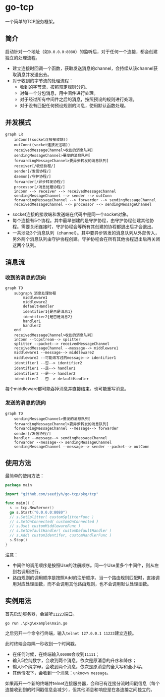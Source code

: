 # go-tcp

一个简单的TCP服务框架。

## 简介

启动针对一个地址（如`0.0.0.0:8080`）的监听后，对于任何一个连接，都会创建独立的处理流程。

- 建立连接时回调一个函数，获取发送消息的channel，会持续从该channel获取消息并发送出去。
- 对于收到的字节流的处理流程：
    - 收到的字节流，按照预定规则分包。
    - 对每一个分包消息，用中间件进行处理。
    - 对于经过所有中间件之后的消息，按照预设的规则进行处理。
    - 对于没有匹配任何预设规则的消息，使用默认函数处理。

## 并发模式

```mermaid
graph LR
    inConn((socket连接接收端))
    outConn((socket连接发送端))
    receivedMessageChannel>收到的消息队列]
    sendingMessageChannel>要发的消息队列]
    forwardingMessageChannel>要异步转发的消息队列]
    receiver[/收信协程/]
    sender[/发信协程/]
    daemon[/守护协程/]
    forwarder[/异步转发协程/]
    processor[/消息处理协程/]
    inConn --> receiver --> receivedMessageChannel
    sendingMessageChannel --> sender --> outConn
    forwardingMessageChannel --> forwarder --> sendingMessageChannel
    receivedMessageChannel --> processor --> sendingMessageChannel
```

- socket连接的接收端和发送端在代码中是同一个socket对象。
- 每个连接有5个协程。其中最早创建的是守护协程，由守护协程创建其他协程。需要关闭连接时，守护协程会等所有其创建的协程都退出后才会退出。
- 一共涉及3个消息队列（channel）。其中要异步转发的消息队列从外部传入，另外两个消息队列由守护协程创建。守护协程会在所有其他协程退出后再关闭这两个队列。

## 消息流

### 收到的消息的流向

```mermaid
graph TD
    subgraph 消息处理协程
        middleware1
        middleware2
        defaultHandler
        identifier1{是否是消息1}
        identifier2{是否是消息2}
        handler1
        handler2
    end
    receivedMessageChannel>收到的消息队列]
    inConn --tcpstream--> splitter
    splitter --packet--> receivedMessageChannel
    receivedMessageChannel --message--> middleware1
    middleware1 --message--> middleware2
    middleware2 --可能改写过的message--> identifier1
    identifier1 --否--> identifier2
    identifier1 --是--> handler1
    identifier2 --是--> handler2
    identifier2 --否--> defaultHandler
```

每个middleware都可能吞掉消息并直接结束。也可能重写消息。

### 发送的消息的流向

```mermaid
graph TD
    sendingMessageChannel>要发的消息队列]
    forwardingMessageChannel>要异步转发的消息队列]
    forwardingMessageChannel --message--> forwarder
    sender[/发信协程/]
    handler --message--> sendingMessageChannel
    forwarder --message--> sendingMessageChannel
    sendingMessageChannel --message--> sender --packet--> outConn
```

## 使用方法

最简单的使用方法：

```go
package main

import "github.com/seedjyh/go-tcp/pkg/tcp"

func main() {
  s := tcp.NewServer()
  go s.Start("0.0.0.0:8080")
  // s.SetSplitter( customSplitterFunc )
  // s.SetOnConnected( customOnConnected )
  // s.Use( customMiddlewareFunc )
  // s.SetDefaultHandler( customDefaultHandler )
  // s.Add( customIdentifer, customHandlerFunc )
  s.Stop()
}
```

注意：

- 中间件的调用顺序是按照Use的注册顺序。同一个Use里多个中间件，则从左到右调用进行。
- 路由规则的调用顺序是按照Add的注册顺序。当一个路由规则匹配时，直接调用对应处理函数，而不会调用其他路由规则，也不会调用默认处理函数。

## 实例用法

首先启动服务器，会监听`11223`端口。

```shell
go run .\pkg\example\main.go
```

之后另开一个命令行终端，输入`telnet 127.0.0.1 11223`建立连接。

此时终端会每隔一秒收到一个时间戳。

- 在任何时候，在终端输入`00000`会收到`11111`；
- 输入5位纯数字，会收到两个消息，依次是原消息的升序和降序；
- 输入5个纯字母，会收到两个消息，依次是原消息的全大写和全小写。
- 其他情况下，会收到一个消息：`unknown message`。

如果再开一个新的终端并telnet连接服务器，会和已有连接分流时间戳信息（每个连接收到到的时间戳信息会减少），但其他消息和响应是在各连接之间独立的。
